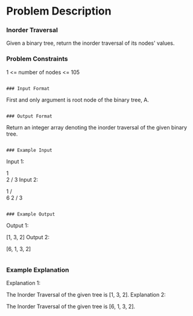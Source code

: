 # Problem Description

### Inorder Traversal

Given a binary tree, return the inorder traversal of its nodes' values.

### Problem Constraints

1 <= number of nodes <= 105

```

### Input Format

```

First and only argument is root node of the binary tree, A.

```

### Output Format

```

Return an integer array denoting the inorder traversal of the given binary tree.

```

### Example Input

```

Input 1:

1
\
 2
/
3
Input 2:

1
/ \
 6 2
/
3

```

### Example Output

```

Output 1:

[1, 3, 2]
Output 2:

[6, 1, 3, 2]

```

```

### Example Explanation

Explanation 1:

The Inorder Traversal of the given tree is [1, 3, 2].
Explanation 2:

The Inorder Traversal of the given tree is [6, 1, 3, 2].

```

```
